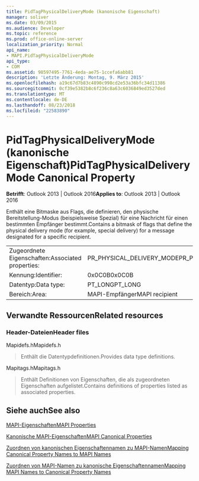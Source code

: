 ```yaml
---
title: PidTagPhysicalDeliveryMode (kanonische Eigenschaft)
manager: soliver
ms.date: 03/09/2015
ms.audience: Developer
ms.topic: reference
ms.prod: office-online-server
localization_priority: Normal
api_name:
- MAPI.PidTagPhysicalDeliveryMode
api_type:
- COM
ms.assetid: 98597495-7761-4eda-ae75-1ccefa6abb81
description: 'Letzte Änderung: Montag, 9. März 2015'
ms.openlocfilehash: a19c67d7b83c4890c998cd2e53a36bfc34d11386
ms.sourcegitcommit: 0cf39e5382b8c6f236c8a63c6036849ed3527ded
ms.translationtype: MT
ms.contentlocale: de-DE
ms.lasthandoff: 08/23/2018
ms.locfileid: "22583890"
---
```

# <a name="pidtagphysicaldeliverymode-canonical-property"></a><span data-ttu-id="a694b-103">PidTagPhysicalDeliveryMode (kanonische Eigenschaft)</span><span class="sxs-lookup"><span data-stu-id="a694b-103">PidTagPhysicalDeliveryMode Canonical Property</span></span>

  
  
<span data-ttu-id="a694b-104">**Betrifft**: Outlook 2013 | Outlook 2016</span><span class="sxs-lookup"><span data-stu-id="a694b-104">**Applies to**: Outlook 2013 | Outlook 2016</span></span> 
  
<span data-ttu-id="a694b-105">Enthält eine Bitmaske aus Flags, die definieren, den physische Bereitstellung-Modus (beispielsweise Spezial) für eine Nachricht für einen bestimmten Empfänger bestimmt.</span><span class="sxs-lookup"><span data-stu-id="a694b-105">Contains a bitmask of flags that define the physical delivery mode (for example, special delivery) for a message designated for a specific recipient.</span></span>
  
|||
|:-----|:-----|
|<span data-ttu-id="a694b-106">Zugeordnete Eigenschaften:</span><span class="sxs-lookup"><span data-stu-id="a694b-106">Associated properties:</span></span>  <br/> |<span data-ttu-id="a694b-107">PR_PHYSICAL_DELIVERY_MODE</span><span class="sxs-lookup"><span data-stu-id="a694b-107">PR_PHYSICAL_DELIVERY_MODE</span></span>  <br/> |
|<span data-ttu-id="a694b-108">Kennung:</span><span class="sxs-lookup"><span data-stu-id="a694b-108">Identifier:</span></span>  <br/> |<span data-ttu-id="a694b-109">0x0C0B</span><span class="sxs-lookup"><span data-stu-id="a694b-109">0x0C0B</span></span>  <br/> |
|<span data-ttu-id="a694b-110">Datentyp:</span><span class="sxs-lookup"><span data-stu-id="a694b-110">Data type:</span></span>  <br/> |<span data-ttu-id="a694b-111">PT_LONG</span><span class="sxs-lookup"><span data-stu-id="a694b-111">PT_LONG</span></span>  <br/> |
|<span data-ttu-id="a694b-112">Bereich:</span><span class="sxs-lookup"><span data-stu-id="a694b-112">Area:</span></span>  <br/> |<span data-ttu-id="a694b-113">MAPI-Empfänger</span><span class="sxs-lookup"><span data-stu-id="a694b-113">MAPI recipient</span></span>  <br/> |
   
## <a name="related-resources"></a><span data-ttu-id="a694b-114">Verwandte Ressourcen</span><span class="sxs-lookup"><span data-stu-id="a694b-114">Related resources</span></span>

### <a name="header-files"></a><span data-ttu-id="a694b-115">Header-Dateien</span><span class="sxs-lookup"><span data-stu-id="a694b-115">Header files</span></span>

<span data-ttu-id="a694b-116">Mapidefs.h</span><span class="sxs-lookup"><span data-stu-id="a694b-116">Mapidefs.h</span></span>
  
> <span data-ttu-id="a694b-117">Enthält die Datentypdefinitionen.</span><span class="sxs-lookup"><span data-stu-id="a694b-117">Provides data type definitions.</span></span>
    
<span data-ttu-id="a694b-118">Mapitags.h</span><span class="sxs-lookup"><span data-stu-id="a694b-118">Mapitags.h</span></span>
  
> <span data-ttu-id="a694b-119">Enthält Definitionen von Eigenschaften, die als zugeordneten Eigenschaften aufgelistet.</span><span class="sxs-lookup"><span data-stu-id="a694b-119">Contains definitions of properties listed as associated properties.</span></span>
    
## <a name="see-also"></a><span data-ttu-id="a694b-120">Siehe auch</span><span class="sxs-lookup"><span data-stu-id="a694b-120">See also</span></span>



[<span data-ttu-id="a694b-121">MAPI-Eigenschaften</span><span class="sxs-lookup"><span data-stu-id="a694b-121">MAPI Properties</span></span>](mapi-properties.md)
  
[<span data-ttu-id="a694b-122">Kanonische MAPI-Eigenschaften</span><span class="sxs-lookup"><span data-stu-id="a694b-122">MAPI Canonical Properties</span></span>](mapi-canonical-properties.md)
  
[<span data-ttu-id="a694b-123">Zuordnen von kanonischen Eigenschaftennamen zu MAPI-Namen</span><span class="sxs-lookup"><span data-stu-id="a694b-123">Mapping Canonical Property Names to MAPI Names</span></span>](mapping-canonical-property-names-to-mapi-names.md)
  
[<span data-ttu-id="a694b-124">Zuordnen von MAPI-Namen zu kanonische Eigenschaftennamen</span><span class="sxs-lookup"><span data-stu-id="a694b-124">Mapping MAPI Names to Canonical Property Names</span></span>](mapping-mapi-names-to-canonical-property-names.md)

